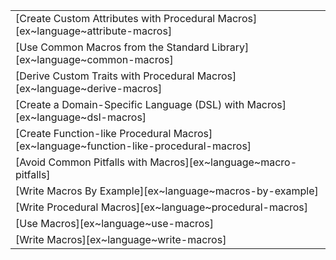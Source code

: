 ||
|---|
| [Create Custom Attributes with Procedural Macros][ex~language~attribute-macros] |
| [Use Common Macros from the Standard Library][ex~language~common-macros] |
| [Derive Custom Traits with Procedural Macros][ex~language~derive-macros] |
| [Create a Domain-Specific Language (DSL) with Macros][ex~language~dsl-macros] |
| [Create Function-like Procedural Macros][ex~language~function-like-procedural-macros] |
| [Avoid Common Pitfalls with Macros][ex~language~macro-pitfalls] |
| [Write Macros By Example][ex~language~macros-by-example] |
| [Write Procedural Macros][ex~language~procedural-macros] |
| [Use Macros][ex~language~use-macros] |
| [Write Macros][ex~language~write-macros] |
